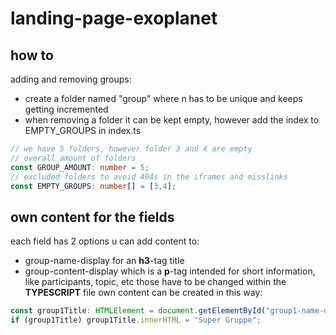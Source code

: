 # landing-page-exoplanet
## how to
adding and removing groups:  
- create a folder named "group<n>" where n has to be unique and keeps getting incremented
- when removing a folder it can be kept empty, however add the index to EMPTY_GROUPS in index.ts
```typescript
// we have 5 folders, however folder 3 and 4 are empty
// overall amount of folders
const GROUP_AMOUNT: number = 5;
// excluded folders to avoid 404s in the iframes and misslinks
const EMPTY_GROUPS: number[] = [3,4];
```
## own content for the fields
each field has 2 options u can add content to:
- group<groupid>-name-display for an **h3**-tag title
- group<groupid>-content-display which is a **p**-tag intended for short information, like participants, topic, etc
those have to be changed within the **TYPESCRIPT** file
own content can be created in this way:  
```typescript
const group1Title: HTMLElement = document.getElementById("group1-name-display");
if (group1Title) group1Title.innerHTML = "Super Gruppe";
```